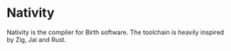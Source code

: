# Nativity
Nativity is the compiler for Birth software.
The toolchain is heavily inspired by Zig, Jai and Rust. 
